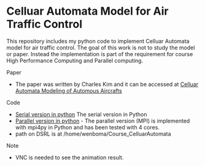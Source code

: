 # Celluar Automata Model for Air Traffic Control

This repository includes my python code to implement Celluar Automata model for air traffic control. 
The goal of this work is not to study the model or paper. Instead the implementation is part of the requirement for course High Performance Computing and Parallel computing.

Paper

* The paper was written by Charles Kim and it can be accessed at [Celluar Automata Modeling of Automous Aircrafts](http://www.mwftr.com/CA/ATCA2005_18-3.pdf)

Code

* [Serial version in python](https://github.com/wenbo5565/Course_CelluarAutomata/blob/master/CA_AutonomousAircrafts_Serial.py) The serial version in Python
* [Parallel version in python](https://github.com/wenbo5565/Course_CelluarAutomata/blob/master/ca_parallel.py) - The parallel version (MPI) is implemented with mpi4py in Python and has been tested with 4 cores.
* path on DSRL is at /home/wenboma/Course_CelluarAutomata

Note
* VNC is needed to see the animation result.
